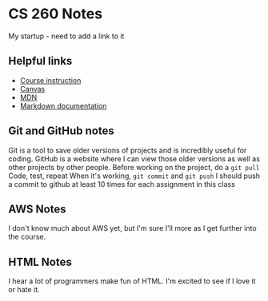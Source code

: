 # CS 260 Notes

My startup - need to add a link to it

## Helpful links

- [Course instruction](https://github.com/webprogramming260)
- [Canvas](https://byu.instructure.com)
- [MDN](https://developer.mozilla.org)
- [Markdown documentation](https://docs.github.com/en/get-started/writing-on-github/getting-started-with-writing-and-formatting-on-github/basic-writing-and-formatting-syntax)

## Git and GitHub notes

Git is a tool to save older versions of projects and is incredibly useful for coding.
GitHub is a website where I can view those older versions as well as other projects by other people.
Before working on the project, do a `git pull`
Code, test, repeat
When it's working, `git commit` and `git push`
I should push a commit to github at least 10 times for each assignment in this class

## AWS Notes

I don't know much about AWS yet, but I'm sure I'll more as I get further into the course.

## HTML Notes

I hear a lot of programmers make fun of HTML. I'm excited to see if I love it or hate it.